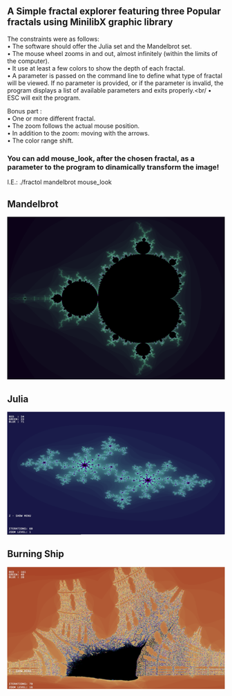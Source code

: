 ## A Simple fractal explorer featuring three Popular fractals using MinilibX graphic library

The constraints were as follows:<br/>
• The software should offer the Julia set and the Mandelbrot set.<br/>
• The mouse wheel zooms in and out, almost infinitely (within the limits of the computer).<br/>
• It use at least a few colors to show the depth of each fractal.<br/>
• A parameter is passed on the command line to define what type of fractal will be viewed. If no parameter is provided, or if the parameter is invalid, the program displays a list of available parameters and exits properly.<br/
• ESC will exit the program.<br/>

Bonus part :<br/>
• One or more different fractal.<br/>
• The zoom follows the actual mouse position.<br/>
• In addition to the zoom: moving with the arrows.<br/>
• The color range shift.<br/>

### You can add mouse_look, after the chosen fractal, as a parameter to the program to dinamically transform the image!
I.E.: ./fractol mandelbrot mouse_look

## Mandelbrot
![alt text](https://github.com/Armorine86/Fractol/blob/master/img/Mandelbrot.png?raw=true)

## Julia
![alt text](https://github.com/Armorine86/Fractol/blob/master/img/julia.png?raw=true)

## Burning Ship

![alt text](https://github.com/Armorine86/Fractol/blob/master/img/burningship.png?raw=true)

